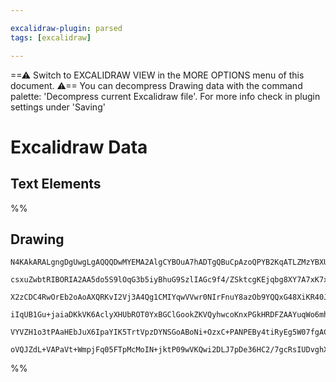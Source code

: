 ```yaml
---

excalidraw-plugin: parsed
tags: [excalidraw]

---
```

==⚠  Switch to EXCALIDRAW VIEW in the MORE OPTIONS menu of this document. ⚠== You can decompress Drawing data with the command palette: 'Decompress current Excalidraw file'. For more info check in plugin settings under 'Saving'


# Excalidraw Data

## Text Elements
%%
## Drawing
```compressed-json
N4KAkARALgngDgUwgLgAQQQDwMYEMA2AlgCYBOuA7hADTgQBuCpAzoQPYB2KqATLZMzYBXUtiRoIACyhQ4zZAHoFAc0JRJQgEYA6bGwC2CgF7N6hbEcK4OCtptbErHALRY8RMpWdx8Q1TdIEfARcZgRmBShcZQUebQBGAFZtAGYaOiCEfQQOKGZuAG1wMFAwMogSbggAdgQASQAWUgAFAC0AFQBxBqMAJUwAUX0eXB4oACEANXSyyFhEKqCiOSR+

csxuZwbtRIBORIA2AA5do5S9lOqG3b5iyBhuG9SzlIAGc9f4/ZSktcgKEjqbg8XY7A7xK7xV7QmHQxJ/KQIQjKaTA0ENRKHHhfXa4vEpI4I6zKYLcV4I5hQUhsADWCAAwmx8GxSFUAMTxBCczkzcqaXDYGnKalCDjERnM1kSKnWZhwXCBXK8yAAM0I+HwAGVYKSJIIPMqIJTqXSAOqAyRknYUqm0hDamC69D6yoIkUojjhfJocl3CBseXYNQPNCJ

X2zCDC4RwOrEb2oAoAXQRKvI2Vj3A4Qg1CMIYqwVVwr0NIrFnuY8azOb9YQQxG48XiKR40Ju1VuEcYLHYXDQPGquwRXdYnAAcpwxNw9qcB9UUgdc8wACKZKB17gqghhBGaYRigbBbK5eNJhFCODEXBr+toCF7cHVV4nI6YhFEDg0zPZ/BvtiC9doJu+BhMUAC+4DJnQuBwHA2pXuIqClHMkhZAhEBECiUC8gwhAIBQ4wCkKpbikyLLsiqFGUdh2A

iIqUB1Gu+jaiaDKkVK6AclyXHUbROT0YxBGClGookZKVQyhwcoKnxPGkHRDFZAAYuqWo6mhLr1msEA0XJfEKUxtpmhawJaTp8mMcxdoOk6RpMq6xTabxuT6b0wgel6DamU5/FZAA8oGwYNtCXm6c5jGKZwUCKbg+jqiGqDwg5Zl6eFkWaoQRgIS2IXmVk7RYFAACCGG9ugwQqlhOUpVkcGkEVclsBQKG4DeqBVj+SXefpAxioVDVNSErUQAq1JUF

VYVZH1o3tPAaHEbJuX6IpaYIK5TrtVpzDYNSGoABoNi+OzxC+PANPEBy4tiRyEg5W07fgACa3ApA0KSpCkH2vWGiQvrsDRaUYbAGNwSGQPQBBCAh8RgeNPn6K5InlvGEDzVpwokOlmXAuGkDo8Q2oIHAU5o6QJAALJsMQCA9bgmjBK1QHbg5eMSmRaCgxA4xMkNpDKPyAAU2LVNQvAQiLQsi68OwAJSGr0CDKNmCpVLzAs8G84sa7wWtS4kssw51

oVQJZdL+VAPaVt+WmpjFq05FTpMcMoIN+jktP09wVKQwi2DLJ7pDe36HC2/7gcRsIUDvghXsIAi+gKnSpCjiHaAx3HCdMDTdMAagMcG+UdgAFYINgeSasHcAU1TWce4BW6xw5Arm4w7RA/gLsRvM6mZKXPaGjRlIGDNCxoBtfrMv+DP1ym1JMT35ucBu0/j6ERW9y3bdfhqYHgKB/AQGqwTxsA4GgUAA
```
%%